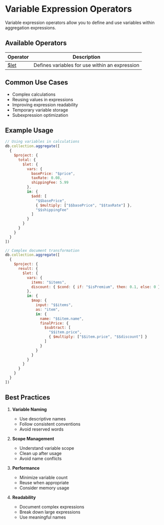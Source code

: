 # Variable Expression Operators

Variable expression operators allow you to define and use variables within aggregation expressions.

## Available Operators

| Operator | Description |
|----------|-------------|
| [$let](let.md) | Defines variables for use within an expression |

## Common Use Cases

- Complex calculations
- Reusing values in expressions
- Improving expression readability
- Temporary variable storage
- Subexpression optimization

## Example Usage

```javascript
// Using variables in calculations
db.collection.aggregate([
  {
    $project: {
      total: {
        $let: {
          vars: {
            basePrice: "$price",
            taxRate: 0.08,
            shippingFee: 5.99
          },
          in: {
            $add: [
              "$$basePrice",
              { $multiply: ["$$basePrice", "$$taxRate"] },
              "$$shippingFee"
            ]
          }
        }
      }
    }
  }
])

// Complex document transformation
db.collection.aggregate([
  {
    $project: {
      result: {
        $let: {
          vars: {
            items: "$items",
            discount: { $cond: { if: "$isPremium", then: 0.1, else: 0 } }
          },
          in: {
            $map: {
              input: "$$items",
              as: "item",
              in: {
                name: "$$item.name",
                finalPrice: {
                  $subtract: [
                    "$$item.price",
                    { $multiply: ["$$item.price", "$$discount"] }
                  ]
                }
              }
            }
          }
        }
      }
    }
  }
])
```

## Best Practices

1. **Variable Naming**
   - Use descriptive names
   - Follow consistent conventions
   - Avoid reserved words

2. **Scope Management**
   - Understand variable scope
   - Clean up after usage
   - Avoid name conflicts

3. **Performance**
   - Minimize variable count
   - Reuse when appropriate
   - Consider memory usage

4. **Readability**
   - Document complex expressions
   - Break down large expressions
   - Use meaningful names 